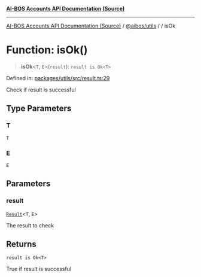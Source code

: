 [**AI-BOS Accounts API Documentation (Source)**](../../../README.md)

***

[AI-BOS Accounts API Documentation (Source)](../../../README.md) / [@aibos/utils](../README.md) / [](../README.md) / isOk

# Function: isOk()

> **isOk**\<`T`, `E`\>(`result`): `result is Ok<T>`

Defined in: [packages/utils/src/result.ts:29](https://github.com/pohlai88/accounts/blob/48103fb36d28b2b9bfb33472b6de2f719773cde9/packages/utils/src/result.ts#L29)

Check if result is successful

## Type Parameters

### T

`T`

### E

`E`

## Parameters

### result

[`Result`](../type-aliases/Result.md)\<`T`, `E`\>

The result to check

## Returns

`result is Ok<T>`

True if result is successful
